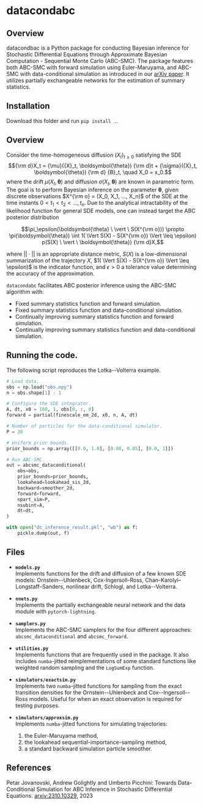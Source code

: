 # datacondabc

## Overview

datacondbac is a Python package for conducting Bayesian inference for Stochastic Differential Equations through Approximate Bayesian Computation - Sequential Monte Carlo (ABC-SMC). The package features both ABC-SMC with forward simulation using Euler-Maruyama, and ABC-SMC with data-conditional simulation as introduced in our [arXiv paper](https://arxiv.org/abs/2310.10329). It utilizes partially exchangeable networks for the estimation of summary statistics. 

## Installation

Download this folder and run `pip install .`.

## Overview

Consider the time-homogeneous diffusion $(X_t)_{t \geq 0}$ satisfying the SDE
$${\rm d}X_t = {\mu}({X}_t, \boldsymbol{\theta}) {\rm d}t + {\sigma}({X}_t, \boldsymbol{\theta}) {\rm d} {B}_t, \quad X_0 = x_0.$$
where the drift $\mu(X_t, \boldsymbol{\theta})$ and diffusion $\sigma(X_t, \boldsymbol{\theta})$ are known in parametric form. The goal is to perform Bayesian inference on the parameter $\boldsymbol{\theta}$, given discrete observations $X^{\rm o} = (X_0, X_1, ..., X_n)$ of the SDE at the time instants $0 < t_1 < t_2 < ..., t_n$. Due to the analytical intractability of the likelihood function for general SDE models, one can instead target the ABC posterior distribution

$$\pi_\epsilon(\boldsymbol{\theta} \ \vert \ S(X^{\rm o}))  \propto \pi(\boldsymbol{\theta}) \int 1( \Vert S(X) - S(X^{\rm o}) \Vert \leq \epsilon) p(S(X) \ \vert \ \boldsymbol{\theta}) {\rm d}X,$$

where $||\cdot||$ is an appropriate distance metric, $S(X)$ is a low-dimensional summarization of the trajectory $X$, $1( \Vert S(X) - S(X^{\rm o}) \Vert \leq \epsilon)$ is the indicator function, and $\epsilon>0$ a tolerance value determining the accuracy of the approximation.  

`datacondabc` facilitates ABC posterior inference using the ABC-SMC algorithm with:
* Fixed summary statistics function and forward simulation.
* Fixed summary statistics function and data-conditional simulation.
* Continually improving summary statistics function and forward simulation.
* Continually improving summary statistics function and data-conditional simulation.

## Running the code.
The following script reproduces the Lotka--Volterra example.

```python
# Load data.
obs = np.load("obs.npy")
n = obs.shape[1] - 1

# Configure the SDE integrator.
A, dt, x0 = 100, 1, obs[0, :, 0]
forward = partial(finescale_em_2d, x0, n, A, dt)

# Number of particles for the data-conditional simulator.
P = 30

# Uniform prior bounds.
prior_bounds = np.array([[0.0, 1.0], [0.00, 0.05], [0.0, 1]])

# Run ABC-SMC.
out = abcsmc_dataconditional(
    obs=obs,
    prior_bounds=prior_bounds,
    lookahead=lookahead_sis_2d,
    backward=smoother_2d,
    forward=forward,
    npart_sim=P,
    nsubint=A,
    dt=dt,
)

with open("dc_inference_result.pkl", "wb") as f:
    pickle.dump(out, f)
```
## Files

- **`models.py`**  
  Implements functions for the drift and diffusion of a few known SDE models: Ornstein--Uhlenbeck, Cox-Ingersoll-Ross, Chan-Karolyi–Longstaff–Sanders, nonlinear drift, Schlogl, and Lotka--Volterra.

- **`nnets.py`**  
  Implements the partially exchangeable neural network and the data module with `pytorch-lightning`.

- **`samplers.py`**  
  Implements the ABC-SMC samplers for the four different approaches: `abcsmc_dataconditional` and `abcsmc_forward`.

- **`utilities.py`**  
  Implements functions that are frequently used in the package. It also includes `numba`-jitted reimplementations of some standard functions like weighted random sampling and the `LogSumExp` function.

- **`simulators/exactsim.py`**  
  Implements two `numba`-jitted functions for sampling from the exact transition densities for the Ornstein--Uhlenbeck and Cox--Ingersoll--Ross models. Useful for when an exact observation is required for testing purposes.

- **`simulators/approxsim.py`**  
  Implements `numba`-jitted functions for simulating trajectories: 
  1) the Euler-Maruyama method, 
  2) the lookahead sequential-importance-sampling method, 
  3) a standard backward simulation particle smoother.


## References
Petar Jovanovski, Andrew Golightly and Umberto Picchini: Towards Data-Conditional Simulation for ABC Inference in Stochastic Differential Equations. [arxiv:2310.10329](https://arxiv.org/abs/2310.10329), 2023
